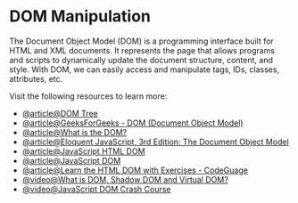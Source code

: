 # DOM Manipulation

The Document Object Model (DOM) is a programming interface built for HTML and XML documents. It represents the page that allows programs and scripts to dynamically update the document structure, content, and style. With DOM, we can easily access and manipulate tags, IDs, classes, attributes, etc.

Visit the following resources to learn more:

- [@article@DOM Tree](https://javascript.info/dom-nodes)
- [@article@GeeksForGeeks - DOM (Document Object Model)](https://www.geeksforgeeks.org/dom-document-object-model/)
- [@article@What is the DOM?](https://www.freecodecamp.org/news/what-is-the-dom-document-object-model-meaning-in-javascript/)
- [@article@Eloquent JavaScript, 3rd Edition: The Document Object Model](https://eloquentjavascript.net/14_dom.html)
- [@article@JavaScript HTML DOM](https://www.w3schools.com/js/js_htmldom.asp)
- [@article@JavaScript DOM](https://www.javascripttutorial.net/javascript-dom/)
- [@article@Learn the HTML DOM with Exercises - CodeGuage](https://www.codeguage.com/courses/js/html-dom-introduction)
- [@video@What is DOM, Shadow DOM and Virtual DOM?](https://www.youtube.com/watch?v=7Tok22qxPzQ)
- [@video@JavaScript DOM Crash Course](https://www.youtube.com/watch?v=0ik6X4DJKCc)
